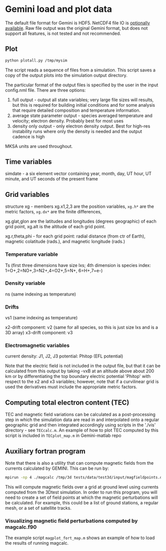 # Gemini load and plot data

The default file format for Gemini is HDF5.
NetCDF4 file IO is [optionally available](./Readme_cmake.md).
Raw file output was the original Gemini format, but does not support all features, is not tested and not recommended.

## Plot

```sh
python plotall.py /tmp/mysim
```

The script reads a sequence of files from a simulation.
This script saves a copy of the output plots into the simulation output directory.

The particular format of the output files is specified by the user in the input config.nml file.  There are three options:

1. full output - output all state variables; very large file sizes will results, but this is required for building initial conditions and for some analysis that require detailed composition and temperature information.
2. average state parameter output - species averaged temperature and velocity; electron density.  Probably best for most uses
3. density only output - only electron density output.  Best for high-res instability runs where only the density is needed and the output cadence is high

MKSA units are used throughout.

## Time variables

simdate - a six element vector containing year, month, day, UT hour, UT minute, and UT seconds of the present frame

## Grid variables

<!--x1,x2,x3 - x1 is altitude (z in plots), x2 is east (x in plots), x3 north (y in plots); the sizes of these variables are stored in lxs.-->

structure xg - members xg.x1,2,3 are the position variables, `xg.h*` are the metric factors, `xg.dx*` are the finite differences,

xg.glat,glon are the latitudes and longitudes (degrees geographic) of each grid point, xg.alt is the altitude of each grid point.

xg.r,theta,phi - for each grid point:  radial distance (from ctr of Earth), magnetic colatitude (rads.), and magnetic longitude (rads.)

### Temperature variable

Ts (first three dimensions have size lxs; 4th dimension is species index:  1=O+,2=NO+,3=N2+,4=O2+,5=N+, 6=H+,7=e-)

### Density variable

ns (same indexing as temperature)

### Drifts

vs1 (same indexing as temperature)

x2-drift component:  v2 (same for all species, so this is just size lxs and is a 3D array)
x3-drift component:  v3

### Electromagnetic variables

current density:  J1, J2, J3
potential:  Phitop (EFL potential)

Note that the electric field is not included in the output file, but that it can be calculated from this output by taking -vxB at an altitude above about 200 km or by differentiating the top boundary electric potential 'Phitop' with respect to the x2 and x3 variables; however, note that if a curvilinear grid is used the derivatives must include the appropriate metric factors.

## Computing total electron content (TEC)

TEC and magnetic field variations can be calculated as a post-processing step in which the simulation data are read in and interpolated onto a regular geographic grid and then integrated accordingly using scripts in the './vis' directory - see `TECcalc.m`.
An example of how to plot TEC computed by this script is included in `TECplot_map.m` in Gemini-matlab repo


## Auxiliary fortran program

Note that there is also a utility that can compute magnetic fields from the currents calculated by GEMINI.
This can be run by:

```sh
mpirun -np 4 ./magcalc /tmp/3d tests/data/test3d/input/magfieldpoints.dat
```

This will compute magnetic fields over a grid at ground level using currents computed from the 3Dtest simulation.  In order to run this program, you will need to create a set of field points at which the magnetic perturbations will be calculated.  For example, this could be a list of ground stations, a regular mesh, or a set of satellite tracks.

### Visualizing magnetic field perturbations computed by magcalc.f90

The example script `magplot_fort_map.m` shows an example of how to load the results of running magcalc.
